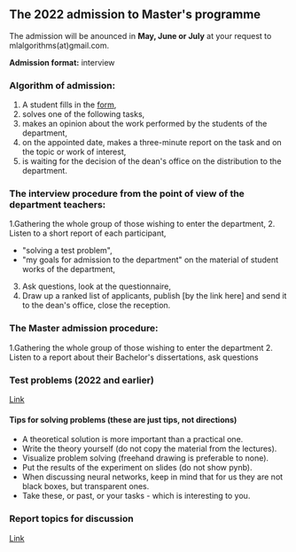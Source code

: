 ## The 2022 admission to Master's programme
The admission will be anounced in **May, June or July** at your request to mlalgorithms(at)gmail.com.

**Admission format:** interview

### Algorithm of admission:

1) A student fills in the [form](http://bit.ly/1lFrFha),
2) solves one of the following tasks,
3) makes an opinion about the work performed by the students of the department,
4) on the appointed date, makes a three-minute report on the task and on the topic or work of interest,
5) is waiting for the decision of the dean's office on the distribution to the department.

### The interview procedure from the point of view of the department teachers:
1.Gathering the whole group of those wishing to enter the department,
2. Listen to a short report of each participant,
  - "solving a test problem",
  - "my goals for admission to the department" on the material of student works of the department,
3. Ask questions, look at the questionnaire,
4. Draw up a ranked list of applicants, publish [by the link here] and send it to the dean's office, close the reception.

### The Master admission procedure:
1.Gathering the whole group of those wishing to enter the department
2. Listen to a report about their Bachelor's dissertations, ask questions


### Test problems (2022 and earlier)

[Link](http://www.machinelearning.ru/wiki/index.php?title=%D0%9F%D1%80%D0%BE%D0%B1%D0%BD%D1%8B%D0%B5_%D0%B7%D0%B0%D0%B4%D0%B0%D1%87%D0%B8)

#### Tips for solving problems (these are just tips, not directions)
- A theoretical solution is more important than a practical one.
- Write the theory yourself (do not copy the material from the lectures).
- Visualize problem solving (freehand drawing is preferable to none).
- Put the results of the experiment on slides (do not show pynb).
- When discussing neural networks, keep in mind that for us they are not black boxes, but transparent ones.
- Take these, or past, or your tasks - which is interesting to you.

### Report topics for discussion
[Link](http://www.machinelearning.ru/wiki/index.php?title=%D0%98%D0%BD%D1%82%D0%B5%D0%BB%D0%BB%D0%B5%D0%BA%D1%82%D1%83%D0%B0%D0%BB%D1%8C%D0%BD%D1%8B%D0%B5_%D1%81%D0%B8%D1%81%D1%82%D0%B5%D0%BC%D1%8B_%28%D0%BA%D0%B0%D1%84%D0%B5%D0%B4%D1%80%D0%B0_%D0%9C%D0%A4%D0%A2%D0%98%29/%D0%9F%D1%80%D0%B8%D0%B5%D0%BC_%D1%81%D1%82%D1%83%D0%B4%D0%B5%D0%BD%D1%82%D0%BE%D0%B2#.D0.A1.D0.BF.D0.B8.D1.81.D0.BE.D0.BA_.D1.82.D0.B5.D0.BC_.D0.B4.D0.BB.D1.8F_.D0.BA.D1.80.D0.B0.D1.82.D0.BA.D0.B8.D1.85_.D0.B4.D0.BE.D0.BA.D0.BB.D0.B0.D0.B4.D0.BE.D0.B2) 


